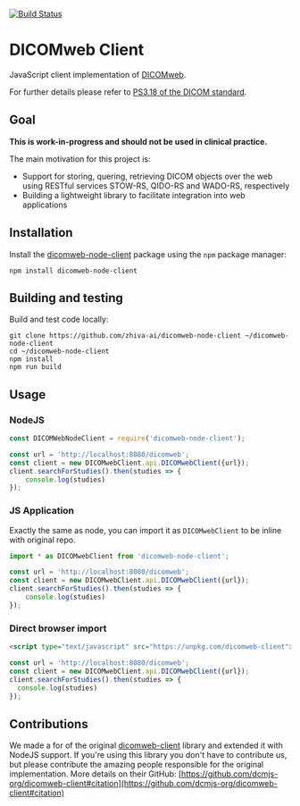 [![Build Status](https://travis-ci.com/dcmjs-org/dicomweb-client.svg?branch=master)](https://travis-ci.com/dcmjs-org/dicomweb-client)

# DICOMweb Client

JavaScript client implementation of [DICOMweb](https://www.dicomstandard.org/dicomweb/).

For further details please refer to [PS3.18 of the DICOM standard](http://dicom.nema.org/medical/dicom/current/output/chtml/part18/PS3.18.html).


## Goal

**This is work-in-progress and should not be used in clinical practice.**

The main motivation for this project is:
* Support for storing, quering, retrieving DICOM objects over the web using RESTful services STOW-RS, QIDO-RS and WADO-RS, respectively
* Building a lightweight library to facilitate integration into web applications

## Installation

Install the [dicomweb-node-client](https://www.npmjs.com/package/dicomweb-node-client) package using the `npm` package manager:

```None
npm install dicomweb-node-client
```

## Building and testing

Build and test code locally:

```None
git clone https://github.com/zhiva-ai/dicomweb-node-client ~/dicomweb-node-client
cd ~/dicomweb-node-client
npm install
npm run build
```

## Usage

### NodeJS

```javascript
const DICOMWebNodeClient = require('dicomweb-node-client');

const url = 'http://localhost:8080/dicomweb';
const client = new DICOMwebClient.api.DICOMwebClient({url});
client.searchForStudies().then(studies => {
    console.log(studies)
});
```

### JS Application

Exactly the same as node, you can import it as `DICOMwebClient` to be inline with original repo.
```javascript
import * as DICOMwebClient from 'dicomweb-node-client';

const url = 'http://localhost:8080/dicomweb';
const client = new DICOMwebClient.api.DICOMwebClient({url});
client.searchForStudies().then(studies => {
    console.log(studies)
});
```

### Direct browser import

```html
<script type="text/javascript" src="https://unpkg.com/dicomweb-client"></script>
```

```js
const url = 'http://localhost:8080/dicomweb';
const client = new DICOMwebClient.api.DICOMwebClient({url});
client.searchForStudies().then(studies => {
  console.log(studies)
});
```

## Contributions

We made a for of the original [dicomweb-client](https://www.npmjs.com/package/dicomweb-client) library and extended it with NodeJS support. If you're using this library you don't have to contribute us, but please contribute the amazing people responsible for the original implementation. More details on their GitHub:
[https://github.com/dcmjs-org/dicomweb-client#citation](https://github.com/dcmjs-org/dicomweb-client#citation)